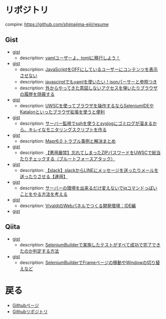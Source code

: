 # リポジトリ
compire: https://github.com/shimajima-eiji/resume

## Gist
- [gist](https://gist.github.com/shimajima-eiji/cd5056b37c538132cd532bfdadb9a186)
  - description: [yamlユーザーよ、tomlに移行しよう！](https://nomuraya.work/techzine/0202)
- [gist](https://gist.github.com/shimajima-eiji/5d0f80af354f315c5e2670c2d2ce676d)
  - description: [JavaScriptをOFFにしているユーザーにコンテンツを表示させない](https://nomuraya.work/techzine/0200)
  - description: [javascirptでもyamlを使いたい！jsonパーサーと参照つき](https://nomuraya.work/techzine/0199)
  - description: [外からやってきた意図しないアクセスを弾いたりブラウザの履歴を隠蔽する](https://nomuraya.work/techzine/0198)
- [gist](https://gist.github.com/shimajima-eiji/6cb538c613effc5c6326aea06cd31710)
  - description: [UWSCを使ってブラウザを操作するならSeleniumIDEやKatalonといったブラウザ拡張を使うと便利](https://nomuraya.work/techzine/0195)
- [gist](https://gist.github.com/shimajima-eiji/ed5b27eeb47181613abbdf04222f567c)
  - description: [サーバー監視でsshを使うとsyslogにゴミログが溜まるから、キレイなモニタリングスクリプトを作る](https://nomuraya.work/techzine/0191)
- [gist](https://gist.github.com/shimajima-eiji/115ad9d07b169f68c8464a0525f99d37)
  - description: [Mapr6.0 トラブル事例と解決まとめ](https://nomuraya.work/techzine/0169)
- [gist](https://gist.github.com/shimajima-eiji/2a0d16be4a07f3d982e2d9edf870a17f)
  - description: [【悪用厳禁】忘れてしまったZIPパスワードをUWSCで総当たりチェックする（ブルートフォースアタック）](https://nomuraya.work/diary/0155)
- [gist](https://gist.github.com/shimajima-eiji/08027f60a909dc5092830acd64ea3ef6)
  - description: [【slack】slackからLINEにメッセージを送ったりメールを送ったりさせる【運用】](https://nomuraya.work/techzine/0177)
- [gist](https://gist.github.com/shimajima-eiji/401508ad48e248c6371e30bec1fcadb6)
  - description: [サーバーの環境を出来るだけ変えないでjqコマンドっぽいことをやる方法を考える](https://nomuraya.work/techzine/0171)
- [gist](https://gist.github.com/shimajima-eiji/220c9867134f09ff034761b0a7ddea12)
  - description: [VivaldiのWebパネルでつくる開発環境：IDE編](https://nomuraya.work/techzine/0181)
- [gist](https://gist.github.com/shimajima-eiji/aa674c4c763632dfdb3afacdacf27b96)

## Qiita
- [gist](https://gist.github.com/shimajima-eiji/d4713abb3159a55ebbce500370277033)
  - description: [SeleniumBuilderで実施したテストがすべて成功で完了できたのか判定する方法](http://qiita.com/nomurasan/items/90a2eb72cbb19293048e)
- [gist](https://gist.github.com/shimajima-eiji/da515f9060757d1534a28cc71ade83d9)
  - description: [SeleniumBuilderでFrameページの移動やWindowの切り替えなど](http://qiita.com/nomurasan/items/39ebe76f0542bb2df00f)

# 戻る
- [Githubページ](https://shimajima-eiji.github.io/)
- [Githubリポジトリ](https://github.com/shimajima-eiji/gist)
